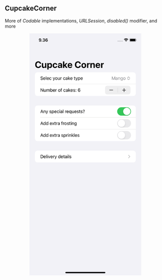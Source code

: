 ## CupcakeCorner

More of *Codable* implementations, *URLSession*, *disabled()* modifier, and more

<p align="center">
<img src="Screenshot 1.png" width="350">
</p>
